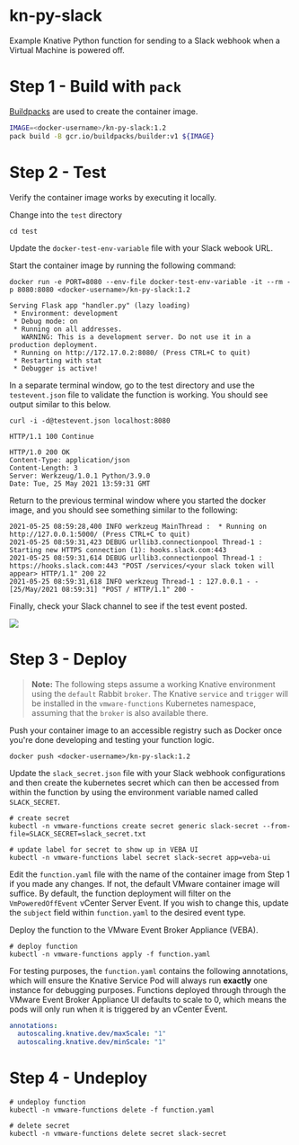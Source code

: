 # kn-py-slack
Example Knative Python function for sending to a Slack webhook when a Virtual Machine is powered off.

# Step 1 - Build with `pack`

[Buildpacks](https://buildpacks.io) are used to create the container image.

```bash
IMAGE=<docker-username>/kn-py-slack:1.2
pack build -B gcr.io/buildpacks/builder:v1 ${IMAGE}
```


# Step 2 - Test

Verify the container image works by executing it locally.

Change into the `test` directory
```console
cd test
```

Update the `docker-test-env-variable` file with your Slack webook URL.

Start the container image by running the following command:

```console
docker run -e PORT=8080 --env-file docker-test-env-variable -it --rm -p 8080:8080 <docker-username>/kn-py-slack:1.2

Serving Flask app "handler.py" (lazy loading)
 * Environment: development
 * Debug mode: on
 * Running on all addresses.
   WARNING: This is a development server. Do not use it in a production deployment.
 * Running on http://172.17.0.2:8080/ (Press CTRL+C to quit)
 * Restarting with stat
 * Debugger is active!
 ```
 
In a separate terminal window, go to the test directory and use the `testevent.json` file to validate the function is working. You should see output similar to this below.

```
curl -i -d@testevent.json localhost:8080

HTTP/1.1 100 Continue

HTTP/1.0 200 OK
Content-Type: application/json
Content-Length: 3
Server: Werkzeug/1.0.1 Python/3.9.0
Date: Tue, 25 May 2021 13:59:31 GMT
```
Return to the previous terminal window where you started the docker image, and you should see something similar to the following:

```
2021-05-25 08:59:28,400 INFO werkzeug MainThread :  * Running on http://127.0.0.1:5000/ (Press CTRL+C to quit)
2021-05-25 08:59:31,423 DEBUG urllib3.connectionpool Thread-1 : Starting new HTTPS connection (1): hooks.slack.com:443
2021-05-25 08:59:31,614 DEBUG urllib3.connectionpool Thread-1 : https://hooks.slack.com:443 "POST /services/<your slack token will appear> HTTP/1.1" 200 22
2021-05-25 08:59:31,618 INFO werkzeug Thread-1 : 127.0.0.1 - - [25/May/2021 08:59:31] "POST / HTTP/1.1" 200 -
```


Finally, check your Slack channel to see if the test event posted.

![](screenshots/Test_Event.png)

# Step 3 - Deploy

> **Note:** The following steps assume a working Knative environment using the
`default` Rabbit `broker`. The Knative `service` and `trigger` will be installed in the
`vmware-functions` Kubernetes namespace, assuming that the `broker` is also available there.

Push your container image to an accessible registry such as Docker once you're done developing and testing your function logic.

```console
docker push <docker-username>/kn-py-slack:1.2
```

Update the `slack_secret.json` file with your Slack webhook configurations and then create the kubernetes secret which can then be accessed from within the function by using the environment variable named called `SLACK_SECRET`.

```console
# create secret
kubectl -n vmware-functions create secret generic slack-secret --from-file=SLACK_SECRET=slack_secret.txt

# update label for secret to show up in VEBA UI
kubectl -n vmware-functions label secret slack-secret app=veba-ui
```

Edit the `function.yaml` file with the name of the container image from Step 1 if you made any changes. If not, the default VMware container image will suffice. By default, the function deployment will filter on the `VmPoweredOffEvent` vCenter Server Event. If you wish to change this, update the `subject` field within `function.yaml` to the desired event type.


Deploy the function to the VMware Event Broker Appliance (VEBA).

```console
# deploy function
kubectl -n vmware-functions apply -f function.yaml
```

For testing purposes, the `function.yaml` contains the following annotations, which will ensure the Knative Service Pod will always run **exactly** one instance for debugging purposes. Functions deployed through through the VMware Event Broker Appliance UI defaults to scale to 0, which means the pods will only run when it is triggered by an vCenter Event.

```yaml
annotations:
  autoscaling.knative.dev/maxScale: "1"
  autoscaling.knative.dev/minScale: "1"
```

# Step 4 - Undeploy

```console
# undeploy function
kubectl -n vmware-functions delete -f function.yaml

# delete secret
kubectl -n vmware-functions delete secret slack-secret
```
